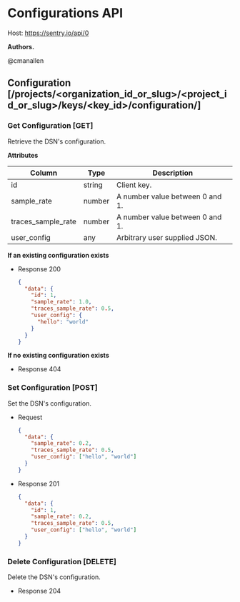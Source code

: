 # Configurations API

Host: https://sentry.io/api/0

**Authors.**

@cmanallen

## Configuration [/projects/<organization_id_or_slug>/<project_id_or_slug>/keys/<key_id>/configuration/]

### Get Configuration [GET]

Retrieve the DSN's configuration.

**Attributes**

| Column             | Type   | Description                     |
| ------------------ | ------ | ------------------------------- |
| id                 | string | Client key.                     |
| sample_rate        | number | A number value between 0 and 1. |
| traces_sample_rate | number | A number value between 0 and 1. |
| user_config        | any    | Arbitrary user supplied JSON.   |

**If an existing configuration exists**

- Response 200

  ```json
  {
    "data": {
      "id": 1,
      "sample_rate": 1.0,
      "traces_sample_rate": 0.5,
      "user_config": {
        "hello": "world"
      }
    }
  }
  ```

**If no existing configuration exists**

- Response 404

### Set Configuration [POST]

Set the DSN's configuration.

- Request

  ```json
  {
    "data": {
      "sample_rate": 0.2,
      "traces_sample_rate": 0.5,
      "user_config": ["hello", "world"]
    }
  }
  ```

- Response 201

  ```json
  {
    "data": {
      "id": 1,
      "sample_rate": 0.2,
      "traces_sample_rate": 0.5,
      "user_config": ["hello", "world"]
    }
  }
  ```

### Delete Configuration [DELETE]

Delete the DSN's configuration.

- Response 204
